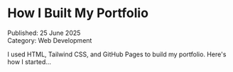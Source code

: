 # How I Built My Portfolio

Published: 25 June 2025  
Category: Web Development

I used HTML, Tailwind CSS, and GitHub Pages to build my portfolio. Here's how I started...
